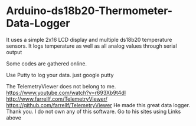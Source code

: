 # Arduino-ds18b20-Thermometer-Data-Logger
It uses a simple 2x16 LCD display and multiple ds18b20 temperature sensors. It logs temperature as well as all analog values through serial output

Some codes are gathered online.

Use Putty to log your data. just google putty

The TelemetryViewer does not belong to me.
https://www.youtube.com/watch?v=r693Xb9t4dI
http://www.farrellf.com/TelemetryViewer/
https://github.com/farrellf/TelemetryViewer
He made this great data logger. Thank you. I do not own any of this software. Go to his sites using Links above
